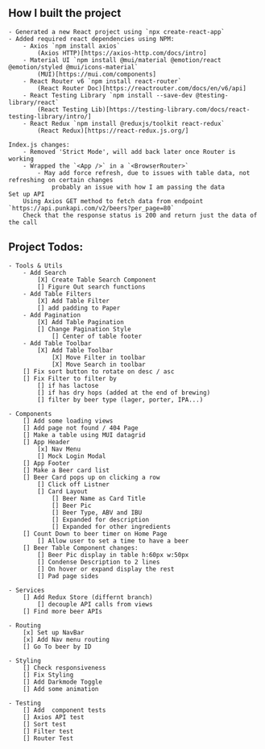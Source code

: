 ## How I built the project

    - Generated a new React project using `npx create-react-app`
    - Added required react dependencies using NPM: 
        - Axios `npm install axios`
            (Axios HTTP)[https://axios-http.com/docs/intro]
        - Material UI `npm install @mui/material @emotion/react @emotion/styled @mui/icons-material`
            (MUI)[https://mui.com/components]
        - React Router v6 `npm install react-router` 
            (React Router Doc)[https://reactrouter.com/docs/en/v6/api]
        - React Testing Library `npm install --save-dev @testing-library/react`
            (React Testing Lib)[https://testing-library.com/docs/react-testing-library/intro/]
        - React Redux `npm install @reduxjs/toolkit react-redux`
            (React Redux)[https://react-redux.js.org/]
        
    Index.js changes:
        - Removed 'Strict Mode', will add back later once Router is working
        - Wrapped the `<App />` in a `<BrowserRouter>`
            - May add force refresh, due to issues with table data, not refreshing on certain changes
                probably an issue with how I am passing the data
    Set up API
        Using Axios GET method to fetch data from endpoint `https://api.punkapi.com/v2/beers?per_page=80`
        Check that the response status is 200 and return just the data of the call

## Project Todos:
    - Tools & Utils
        - Add Search
            [X] Create Table Search Component
            [] Figure Out search functions
        - Add Table Filters
            [X] Add Table Filter
            [] add padding to Paper
        - Add Pagination
            [X] Add Table Pagination
            [] Change Pagination Style
                [] Center of table footer
        - Add Table Toolbar
            [X] Add Table Toolbar
                [X] Move Filter in toolbar
                [X] Move Search in toolbar
        [] Fix sort button to rotate on desc / asc
        [] Fix Filter to filter by
            [] if has lactose
            [] if has dry hops (added at the end of brewing)
            [] filter by beer type (lager, porter, IPA...)    

    - Components
        [] Add some loading views
        [] Add page not found / 404 Page
        [] Make a table using MUI datagrid
        [] App Header
            [x] Nav Menu
            [] Mock Login Modal
        [] App Footer
        [] Make a Beer card list
        [] Beer Card pops up on clicking a row
            [] Click off Listner
            [] Card Layout
                [] Beer Name as Card Title
                [] Beer Pic
                [] Beer Type, ABV and IBU
                [] Expanded for description
                [] Expanded for other ingredients
        [] Count Down to beer timer on Home Page
            [] Allow user to set a time to have a beer
        [] Beer Table Component changes:
            [] Beer Pic display in table h:60px w:50px
            [] Condense Description to 2 lines
            [] On hover or expand display the rest
            [] Pad page sides 

    - Services
        [] Add Redux Store (differnt branch)
            [] decouple API calls from views
        [] Find more beer APIs

    - Routing
        [x] Set up NavBar
        [x] Add Nav menu routing
        [] Go To beer by ID 
        
    - Styling
        [] Check responsiveness
        [] Fix Styling
        [] Add Darkmode Toggle
        [] Add some animation
        
    - Testing
        [] Add  component tests
        [] Axios API test
        [] Sort test
        [] Filter test
        [] Router Test
        
        
        
        
        
        
